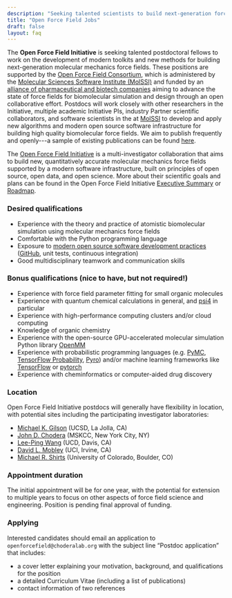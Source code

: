 ```yaml
---
description: "Seeking talented scientists to build next-generation force field infrastructure"
title: "Open Force Field Jobs"
draft: false
layout: faq
---
```


The **Open Force Field Initiative** is seeking talented postdoctoral fellows to work on the development of modern toolkits and new methods for building next-generation molecular mechanics force fields.
These positions are supported by the [Open Force Field Consortium](https://openforcefield.org/consortium/), which is administered by the [Molecular Sciences Software Institute (MolSSI)](http://molssi.org) and funded by an [alliance of pharmaceutical and biotech companies](https://openforcefield.org/news/introducing-the-consortium/) aiming to advance the state of force fields for biomolecular simulation and design through an open collaborative effort.
Postdocs will work closely with other researchers in the Initiative, multiple academic Initiative PIs, industry Partner scientific collaborators, and software scientists in the at [MolSSI](http://molssi.org) to develop and apply new algorithms and modern open source software infrastructure for building high quality biomolecular force fields.
We aim to publish frequently and openly---a sample of existing publications can be found [here](http://openforcefield.org/publications).

The [Open Force Field Initiative](http://openforcefield.org) is a multi-investigator collaboration that aims to build new, quantitatively accurate molecular mechanics force fields supported by a modern software infrastructure, built on principles of open source, open data, and open science. More about their scientific goals and plans can be found in the Open Force Field Initiative [Executive Summary](https://openforcefield.org/science/downloads/roadmap/open-forcefield-summary.pdf) or [Roadmap](https://openforcefield.org/science/downloads/roadmap/open-forcefield-plan.pdf).

### Desired qualifications

* Experience with the theory and practice of atomistic biomolecular simulation using molecular mechanics force fields
* Comfortable with the Python programming language
* Exposure to [modern open source software development practices](https://github.com/choderalab/software-development) ([GitHub](http://github.org), unit tests, continuous integration)
* Good multidisciplinary teamwork and communication skills

### Bonus qualifications (nice to have, but not required!)

* Experience with force field parameter fitting for small organic molecules
* Experience with quantum chemical calculations in general, and [psi4](http://www.psicode.org/) in particular
* Experience with high-performance computing clusters and/or cloud computing
* Knowledge of organic chemistry
* Experience with the open-source GPU-accelerated molecular simulation Python library [OpenMM](http://openmm.org)
* Experience with probabilistic programming languages (e.g. [PyMC](https://github.com/pymc-devs), [TensorFlow Probability](https://www.tensorflow.org/probability/overview), [Pyro](http://pyro.ai/)) and/or machine learning frameworks like [TensorFlow](http://tensorflow.org) or [pytorch](https://pytorch.org/)
* Experience with cheminformatics or computer-aided drug discovery

### Location

Open Force Field Initiative postdocs will generally have flexibility in location, with potential sites including the participating investigator laboratories:

* [Michael K. Gilson](http://gilson.cloud.ucsd.edu/) (UCSD, La Jolla, CA)
* [John D. Chodera](http://choderalab.org) (MSKCC, New York City, NY)
* [Lee-Ping Wang](https://chemistry.ucdavis.edu/people/lee-ping-wang) (UCD, Davis, CA)
* [David L. Mobley](http://mobleylab.org) (UCI, Irvine, CA)
* [Michael R. Shirts](https://www.colorado.edu/lab/shirtsgroup/) (University of Colorado, Boulder, CO)

### Appointment duration

The initial appointment will be for one year, with the potential for extension to multiple years to focus on other aspects of force field science and engineering. Position is pending final approval of funding.

### Applying

Interested candidates should email an application to `openforcefield@choderalab.org` with the subject line “Postdoc application” that includes:

* a cover letter explaining your motivation, background, and qualifications for the position
* a detailed Curriculum Vitae (including a list of publications)
* contact information of two references
